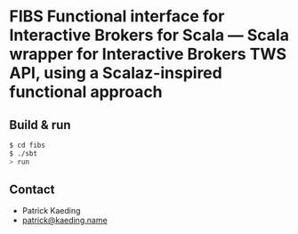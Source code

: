 # FIBS Functional interface for Interactive Brokers for Scala — Scala wrapper for Interactive Brokers TWS API, using a Scalaz-inspired functional approach #

## Build & run ##

```sh
$ cd fibs
$ ./sbt
> run
```

## Contact ##

- Patrick Kaeding
- <a href="patrick@kaeding.name">patrick@kaeding.name</a>
